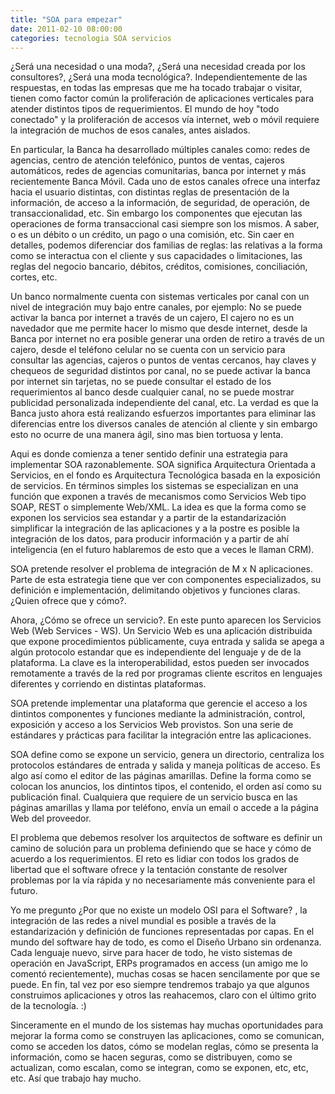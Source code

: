 ```yaml
---
title: "SOA para empezar"
date: 2011-02-10 08:00:00
categories: tecnologia SOA servicios
---
```

¿Será una necesidad o una moda?, ¿Será una necesidad creada por los consultores?, ¿Será una moda tecnológica?. Independientemente de las respuestas, en todas las empresas que me ha tocado trabajar o visitar, tienen como factor común la proliferación de aplicaciones verticales para atender distintos tipos de requerimientos. El mundo de hoy "todo conectado" y la proliferación de accesos vía internet, web o móvil requiere la integración de muchos de esos canales, antes aislados.

En particular, la Banca ha desarrollado múltiples canales como: redes de agencias, centro de atención telefónico, puntos de ventas, cajeros automáticos, redes de agencias comunitarias, banca por internet y más recientemente Banca Móvil. Cada uno de estos canales ofrece una interfaz hacia el usuario distintas, con distintas reglas de presentación de la información, de acceso a la información, de seguridad, de operación, de transaccionalidad, etc. Sin embargo los componentes que ejecutan las operaciones de forma transaccional casi siempre son los mismos. A saber, o es un débito o un crédito, un pago o una comisión, etc. Sin caer en detalles, podemos diferenciar dos familias de reglas: las relativas a la forma como se interactua con el cliente y sus capacidades o limitaciones, las reglas del negocio bancario, débitos, créditos, comisiones, conciliación, cortes, etc.

Un banco normalmente cuenta con sistemas verticales por canal con un nivel de integración muy bajo entre canales, por ejemplo: No se puede activar la banca por internet a través de un cajero, El cajero no es un navedador que me permite hacer lo mismo que desde internet, desde la Banca por internet no era posible generar una orden de retiro a través de un cajero, desde el teléfono celular no se cuenta con un servicio para consultar las agencias, cajeros o puntos de ventas cercanos, hay claves y chequeos de seguridad distintos por canal, no se puede activar la banca por internet sin tarjetas, no se puede consultar el estado de los requerimientos al banco desde cualquier canal, no se puede mostrar publicidad personalizada independiente del canal, etc. La verdad es que la Banca justo ahora está realizando esfuerzos importantes para eliminar las diferencias entre los diversos canales de atención al cliente y sin embargo esto no ocurre de una manera ágil, sino mas bien tortuosa y lenta.

Aqui es donde comienza a tener sentido definir una estrategia para implementar SOA razonablemente. SOA significa Arquitectura Orientada a Servicios, en el fondo es Arquitectura Tecnológica basada en la exposición de servicios. En términos simples los sistemas se especializan en una función que exponen a través de mecanismos como Servicios Web tipo SOAP, REST o simplemente Web/XML. La idea es que la forma como se exponen los servicios sea estandar y a partir de la estandarización simplificar la integración de las aplicaciones y a la postre es posible la integración de los datos, para producir información y a partir de ahí inteligencia (en el futuro hablaremos de esto que a veces le llaman CRM).

SOA pretende resolver el problema de integración de M x N aplicaciones. Parte de esta estrategia tiene que ver con componentes especializados, su definición e implementación, delimitando objetivos y funciones claras. ¿Quien ofrece que y cómo?.

Ahora, ¿Cómo se ofrece un servicio?. En este punto aparecen los Servicios Web (Web Services - WS). Un Servicio Web es una aplicación distribuida que expone procedimientos públicamente, cuya entrada y salida se apega a algún protocolo estandar que es independiente del lenguaje y de de la plataforma. La clave es la interoperabilidad, estos pueden ser invocados remotamente a través de la red por programas cliente escritos en lenguajes diferentes y corriendo en distintas plataformas.

SOA pretende implementar una plataforma que gerencie el acceso a los dintintos componentes y funciones mediante la administración, control, exposición y acceso a los Servicios Web provistos. Son una serie de estándares y prácticas para facilitar la integración entre las aplicaciones.

SOA define como se expone un servicio, genera un directorio, centraliza los protocolos estándares de entrada y salida y maneja políticas de acceso. Es algo así como el editor de las páginas amarillas. Define la forma como se colocan los anuncios, los dintintos tipos, el contenido, el orden así como su publicación final. Cualquiera que requiere de un servicio busca en las páginas amarillas y llama por teléfono, envía un email o accede a la página Web del proveedor.

El problema que debemos resolver los arquitectos de software es definir un camino de solución para un problema definiendo que se hace y cómo de acuerdo a los requerimientos. El reto es lidiar con todos los grados de libertad que el software ofrece y la tentación constante de resolver problemas por la vía rápida y no necesariamente más conveniente para el futuro.

Yo me pregunto ¿Por que no existe un modelo OSI para el Software? , la integración de las redes a nivel mundial es posible a través de la estandarización y definición de funciones representadas por capas. En el mundo del software hay de todo, es como el Diseño Urbano sin ordenanza. Cada lenguaje nuevo, sirve para hacer de todo, he visto sistemas de operación en JavaScript, ERPs programados en access (un amigo me lo comentó recientemente), muchas cosas se hacen sencilamente por que se puede. En fin, tal vez por eso siempre tendremos trabajo ya que algunos construimos aplicaciones y otros las reahacemos, claro con el último grito de la tecnología. :)

Sinceramente en el mundo de los sistemas hay muchas oportunidades para mejorar la forma como se construyen las aplicaciones, como se comunican, como se acceden los datos, cómo se modelan reglas, cómo se presenta la información, como se hacen seguras, como se distribuyen, como se actualizan, como escalan, como se integran, como se exponen, etc, etc, etc. Así que trabajo hay mucho.
